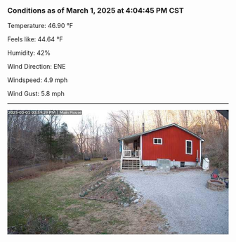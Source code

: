 ### Conditions as of March 1, 2025 at 4:04:45 PM CST 

Temperature: 46.90 &deg;F

Feels like: 44.64 &deg;F

Humidity: 42%

Wind Direction: ENE

Windspeed: 4.9 mph

Wind Gust: 5.8 mph

---

<img src="./images/latest.jpeg"/>

